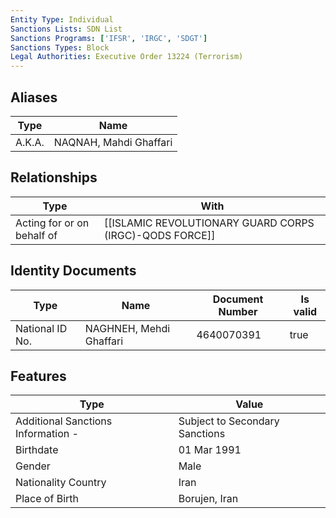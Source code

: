```yaml
---
Entity Type: Individual
Sanctions Lists: SDN List
Sanctions Programs: ['IFSR', 'IRGC', 'SDGT']
Sanctions Types: Block
Legal Authorities: Executive Order 13224 (Terrorism)
---
```


## Aliases
| Type  | Name      | 
|-------|-----------|
| A.K.A. | NAQNAH, Mahdi Ghaffari |

## Relationships
| Type  | With      | 
|-------|-----------|
| Acting for or on behalf of | [[ISLAMIC REVOLUTIONARY GUARD CORPS (IRGC)-QODS FORCE]] |

## Identity Documents
| Type  | Name      | Document Number | Is valid |
|-------|-----------|-----------------|----------|
| National ID No. | NAGHNEH, Mehdi Ghaffari | 4640070391 | true |

## Features
| Type  | Value      |
|-------|------------|
| Additional Sanctions Information - | Subject to Secondary Sanctions |
| Birthdate | 01 Mar 1991 |
| Gender | Male |
| Nationality Country | Iran |
| Place of Birth | Borujen, Iran |

